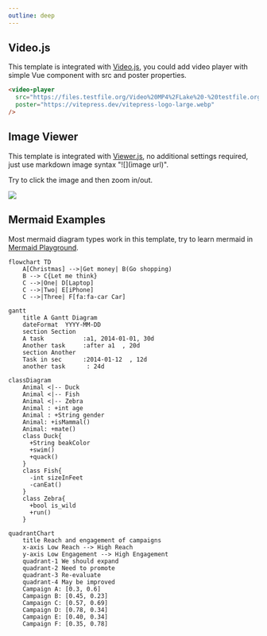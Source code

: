 ```yaml
---
outline: deep
---
```


## Video.js

This template is integrated with [Video.js](https://github.com/videojs/video.js), you could add video player with simple Vue component with src and poster properties.

```html
<video-player 
  src="https://files.testfile.org/Video%20MP4%2FLake%20-%20testfile.org.mp4" 
  poster="https://vitepress.dev/vitepress-logo-large.webp" 
/>
```

<video-player src="https://files.testfile.org/Video%20MP4%2FLake%20-%20testfile.org.mp4" poster="https://vitepress.dev/vitepress-logo-large.webp" />


## Image Viewer

This template is integrated with [Viewer.js](https://github.com/fengyuanchen/viewerjs), no additional settings required, just use markdown image syntax "![](image url)".

Try to click the image and then zoom in/out.

![](https://vitepress.dev/vitepress-logo-large.webp)

## Mermaid Examples

Most mermaid diagram types work in this template, try to learn mermaid in [Mermaid Playground](https://mermaid.live/).

```mermaid
flowchart TD
    A[Christmas] -->|Get money| B(Go shopping)
    B --> C{Let me think}
    C -->|One| D[Laptop]
    C -->|Two| E[iPhone]
    C -->|Three| F[fa:fa-car Car]
```

```mermaid
gantt
    title A Gantt Diagram
    dateFormat  YYYY-MM-DD
    section Section
    A task           :a1, 2014-01-01, 30d
    Another task     :after a1  , 20d
    section Another
    Task in sec      :2014-01-12  , 12d
    another task      : 24d
```

```mermaid
classDiagram
    Animal <|-- Duck
    Animal <|-- Fish
    Animal <|-- Zebra
    Animal : +int age
    Animal : +String gender
    Animal: +isMammal()
    Animal: +mate()
    class Duck{
      +String beakColor
      +swim()
      +quack()
    }
    class Fish{
      -int sizeInFeet
      -canEat()
    }
    class Zebra{
      +bool is_wild
      +run()
    }
```

```mermaid
quadrantChart
    title Reach and engagement of campaigns
    x-axis Low Reach --> High Reach
    y-axis Low Engagement --> High Engagement
    quadrant-1 We should expand
    quadrant-2 Need to promote
    quadrant-3 Re-evaluate
    quadrant-4 May be improved
    Campaign A: [0.3, 0.6]
    Campaign B: [0.45, 0.23]
    Campaign C: [0.57, 0.69]
    Campaign D: [0.78, 0.34]
    Campaign E: [0.40, 0.34]
    Campaign F: [0.35, 0.78]

```
